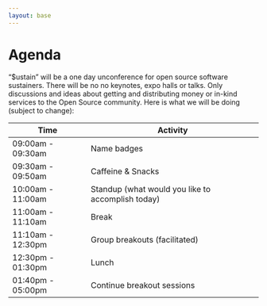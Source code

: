 ```yaml
---
layout: base
---
```

# Agenda

“$ustain” will be a one day unconference for open source software sustainers. There will be no no keynotes, expo halls or talks. Only discussions and ideas about getting and distributing money or in-kind services to the Open Source community. Here is what we will be doing (subject to change):

Time  |  Activity
--|--
09:00am - 09:30am  |  Name badges
09:30am - 09:50am  |  Caffeine & Snacks
10:00am - 11:00am  |  Standup (what would you like to accomplish today)
11:00am -  11:10am |  Break
11:10am - 12:30pm  |  Group breakouts (facilitated)
12:30pm - 01:30pm  |  Lunch
01:40pm - 05:00pm  |  Continue breakout sessions

